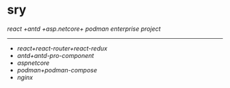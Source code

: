 # sry
_react +antd +asp.netcore+ podman enterprise project_

---

* _react+react-router+react-redux_
* _antd+antd-pro-component_
* _aspnetcore_
* _podman+podman-compose_
* _nginx_